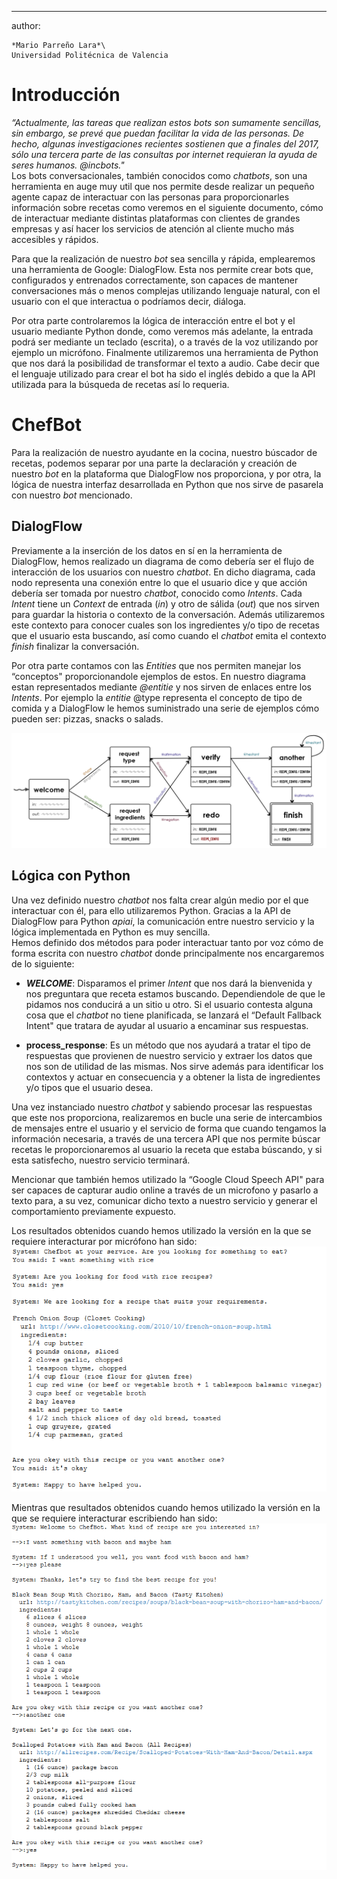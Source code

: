 ---
author:
 
    *Mario Parreño Lara*\
    Universidad Politécnica de Valencia


Introducción
============

*“Actualmente, las tareas que realizan estos bots son sumamente
sencillas, sin embargo, se prevé que puedan facilitar la vida de las
personas. De hecho, algunas investigaciones recientes sostienen que a
finales del 2017, sólo una tercera parte de las consultas por internet
requieran la ayuda de seres humanos. @incbots."*\
Los bots conversacionales, también conocidos como *chatbots*, son una
herramienta en auge muy util que nos permite desde realizar un pequeño
agente capaz de interactuar con las personas para proporcionarles
información sobre recetas como veremos en el siguiente documento, cómo
de interactuar mediante distintas plataformas con clientes de grandes
empresas y así hacer los servicios de atención al cliente mucho más
accesibles y rápidos.

Para que la realización de nuestro *bot* sea sencilla y rápida,
emplearemos una herramienta de Google: DialogFlow. Esta nos permite
crear bots que, configurados y entrenados correctamente, son capaces de
mantener conversaciones más o menos complejas utilizando lenguaje
natural, con el usuario con el que interactua o podríamos decir,
diáloga.

Por otra parte controlaremos la lógica de interacción entre el bot y el
usuario mediante Python donde, como veremos más adelante, la entrada
podrá ser mediante un teclado (escrita), o a través de la voz utilizando
por ejemplo un micrófono. Finalmente utilizaremos una herramienta de
Python que nos dará la posibilidad de transformar el texto a audio. Cabe
decir que el lenguaje utilizado para crear el bot ha sido el inglés
debido a que la API utilizada para la búsqueda de recetas así lo
requeria.

ChefBot
=======

Para la realización de nuestro ayudante en la cocina, nuestro búscador
de recetas, podemos separar por una parte la declaración y creación de
nuestro *bot* en la plataforma que DialogFlow nos proporciona, y por
otra, la lógica de nuestra interfaz desarrollada en Python que nos sirve
de pasarela con nuestro *bot* mencionado.

DialogFlow
----------

Previamente a la inserción de los datos en sí en la herramienta de
DialogFlow, hemos realizado un diagrama de como debería ser el flujo de
interacción de los usuarios con nuestro *chatbot*. En
dicho diagrama, cada nodo representa una conexión entre lo que el
usuario dice y que acción debería ser tomada por nuestro *chatbot*,
conocido como *Intents*. Cada *Intent* tiene un *Context* de entrada
(*in*) y otro de sálida (*out*) que nos sirven para guardar la historia
o contexto de la conversación. Además utilizaremos este contexto para
conocer cuales son los ingredientes y/o tipo de recetas que el usuario
esta buscando, así como cuando el *chatbot* emita el contexto *finish*
finalizar la conversación.

Por otra parte contamos con las *Entities* que nos permiten manejar los
“conceptos" proporcionandole ejemplos de estos. En nuestro diagrama
estan representados mediante *@entitie* y nos sirven de enlaces entre
los *Intents*. Por ejemplo la *entitie* @type representa el concepto de
tipo de comida y a DialogFlow le hemos suministrado una serie de
ejemplos cómo pueden ser: pizzas, snacks o salads.

![Diagrama](https://github.com/MarioProjects/ChefBot/blob/master/diagrama.jpg)

Lógica con Python
-----------------

Una vez definido nuestro *chatbot* nos falta crear algún medio por el
que interactuar con él, para ello utilizaremos Python. Gracias a la API
de DialogFlow para Python *apiai*, la comunicación entre nuestro
servicio y la lógica implementada en Python es muy sencilla.\
Hemos definido dos métodos para poder interactuar tanto por voz cómo de
forma escrita con nuestro *chatbot* donde principalmente nos
encargaremos de lo siguiente:

-   ***WELCOME***: Disparamos el primer *Intent* que nos dará la
    bienvenida y nos preguntara que receta estamos buscando.
    Dependiendole de que le pidamos nos conducirá a un sitio u otro. Si
    el usuario contesta alguna cosa que el *chatbot* no tiene
    planificada, se lanzará el “Default Fallback Intent" que tratara de
    ayudar al usuario a encaminar sus respuestas.

-   **process\_response**: Es un método que nos ayudará a tratar el tipo
    de respuestas que provienen de nuestro servicio y extraer los datos
    que nos son de utilidad de las mismas. Nos sirve además para
    identificar los contextos y actuar en consecuencia y a obtener la
    lista de ingredientes y/o tipos que el usuario desea.

Una vez instanciado nuestro *chatbot* y sabiendo procesar las respuestas
que este nos proporciona, realizaremos en bucle una serie de
intercambios de mensajes entre el usuario y el servicio de forma que
cuando tengamos la información necesaria, a través de una tercera API
que nos permite búscar recetas le proporcionaremos al usuario la receta
que estaba búscando, y si esta satisfecho, nuestro servicio terminará.

Mencionar que también hemos utilizado la “Google Cloud Speech API" para
ser capaces de capturar audio online a través de un microfono y pasarlo
a texto para, a su vez, comunicar dicho texto a nuestro servicio y
generar el comportamiento previamente expuesto.

Los resultados obtenidos cuando hemos utilizado la versión en la que se requiere interacturar por micrófono han sido:
![Results Speech](https://github.com/MarioProjects/ChefBot/blob/master/speechBot1.PNG)

Mientras que resultados obtenidos cuando hemos utilizado la versión en la que se requiere interacturar escribiendo han sido:
![Results Text](https://github.com/MarioProjects/ChefBot/blob/master/textBot2.PNG)
